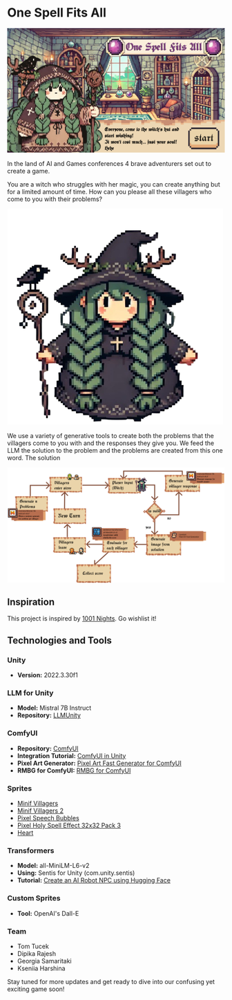 # One Spell Fits All

![Confusing Game](AISchool_proto/Assets/mainMenuTitle.png)

In the land of AI and Games conferences 4 brave adventurers set out to create a game.

You are a witch who struggles with her magic, you can create anything but for a limited amount of time. How can you please all these villagers who come to you with their problems?

![Confusing Game](AISchool_proto/Assets/theWitch.png)

We use a variety of generative tools to create both the problems that the villagers come to you with and the responses they give you. We feed the LLM the solution to the problem and the problems are created from this one word. The solution

![Confusing Game](AISchool_proto/Assets/Diagram1.png)


## Inspiration

This project is inspired by [1001 Nights](https://store.steampowered.com/app/2542850/1001_Nights/). Go wishlist it!

## Technologies and Tools

### Unity
- **Version:** 2022.3.30f1

### LLM for Unity
- **Model:** Mistral 7B Instruct
- **Repository:** [LLMUnity](https://github.com/undreamai/LLMUnity)

### ComfyUI
- **Repository:** [ComfyUI](https://github.com/comfyanonymous/ComfyUI)
- **Integration Tutorial:** [ComfyUI in Unity](https://www.youtube.com/watch?v=iJUhw5hTiVI)
- **Pixel Art Generator:** [Pixel Art Fast Generator for ComfyUI](https://openart.ai/workflows/megaaziib/pixel-art-fast-generator/XkwkHIWGhMLWxQuBIsd1)
- **RMBG for ComfyUI:** [RMBG for ComfyUI](https://github.com/ZHO-ZHO-ZHO/ComfyUI-BRIA_AI-RMBG/tree/main)

### Sprites
- [Minif Villagers](https://lyaseek.itch.io/minifvillagers)
- [Minif Villagers 2](https://lyaseek.itch.io/minifvillagers2)
- [Pixel Speech Bubbles](https://opengameart.org/content/pixel-speech-bubbles)
- [Pixel Holy Spell Effect 32x32 Pack 3](https://bdragon1727.itch.io/pixel-holy-spell-effect-32x32-pack-3)
- [Heart](https://gamedevshlok.itch.io/heartpack)

### Transformers
- **Model:** all-MiniLM-L6-v2
- **Using:** Sentis for Unity (com.unity.sentis)
- **Tutorial:** [Create an AI Robot NPC using Hugging Face](https://thomassimonini.substack.com/p/create-an-ai-robot-npc-using-hugging?r=dq5fg&triedRedirect=true)

### Custom Sprites
- **Tool:** OpenAI's Dall-E

### Team 
- Tom Tucek
- Dipika Rajesh
- Georgia Samaritaki
- Kseniia Harshina 

Stay tuned for more updates and get ready to dive into our confusing yet exciting game soon!

